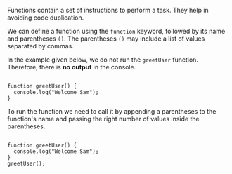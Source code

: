 Functions contain
a set of instructions
to perform a task.
They help
in avoiding
code duplication.

We can define a function
using the
`function` keyword,
followed by
its name
and
parentheses `()`.
The parentheses `()` may
include a list of values
separated by commas.

In the example given below,
we do not run the `greetUser` function.
Therefore, there is **no output** in the console.

<Editor lang="javascript">
<code>
function greetUser() {
  console.log("Welcome Sam");
}
</code>
</Editor>

To run the function
we need to call it
by appending
a parentheses to the function's
name
and
passing the right number
of values inside the
parentheses.

<Editor lang="javascript">
<code>
function greetUser() {
  console.log("Welcome Sam");
}
greetUser();
</code>
</Editor>